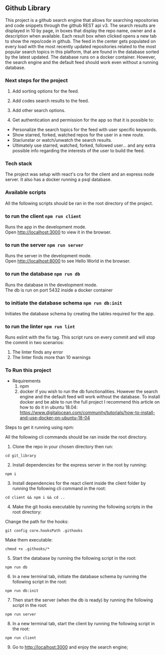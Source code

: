 ## Github Library

This project is a github search engine that allows for searching repositories and code snippets through the github REST api v3.
The search results are displayed in 10 by page, in boxes that display the repo name, owner and a description when available. Each result box when clicked opens a new tab to show the repo/code in github.
The feed in the center gets populated on every load with the most recently updated repositories related to the most popular search topics in this platform, that are found in the database sorted by the latest updated.
The database runs on a docker container. However, the search engine and the default feed should work even without a running database.

### Next steps for the project

1.  Add sorting options for the feed.

2.  Add codes search results to the feed.

3.  Add other search options.

4.  Get authentication and permission for the app so that it is possible to:

- Personalize the search topics for the feed with user specific keywords.
- Show starred, forked, watched repos for the user in a new route.
- Star/unstar or watch/unwatch the search results.
- Ultimately use starred, watched, forked, followed user... and any extra possible info regarding the interests of the user to build the feed.

### Tech stack

The project was setup with react's cra for the client and an express node server. It also has a docker running a psql database.

### Available scripts

All the following scripts should be ran in the root directory of the project.

### to run the client `npm run client`

Runs the app in the development mode.<br>
Open [http://localhost:3000](http://localhost:3000) to view it in the browser.

### to run the server `npm run server`

Runs the server in the development mode.<br>
Open [http://localhost:8000](http://localhost:8000) to see Hello World in the browser.

### to run the database `npm run db`

Runs the database in the development mode.<br>
The db is run on port 5432 inside a docker container

### to initiate the database schema `npm run db:init`

Initiates the database schema by creating the tables required for the app.<br>

### to run the linter `npm run lint`

Runs eslint with the fix tag. This script runs on every commit and will stop the commit in two scenarios:

1. The linter finds any error
2. The linter finds more than 10 warnings

### To Run this project

- Requirements
  1. npm
  2. docker if you wish to run the db functionalities. However the search engine and the default feed will work without the database. To install docker and be able to run the full project I recommend this article on how to do it in ubuntu 18.04: https://www.digitalocean.com/community/tutorials/how-to-install-and-use-docker-on-ubuntu-18-04

Steps to get it running using npm:

All the following cli commands should be ran inside the root directory.

1.  Clone the repo in your chosen directory then run:

```
cd git_library
```

2.  Install dependencies for the express server in the root by running:

```
npm i
```

3.  Install dependencies for the react client inside the client folder by running the following cli command in the root:

```
cd client && npm i && cd ..
```

4. Make the git hooks executable by running the following scripts in the root directory:

Change the path for the hooks:

```
git config core.hooksPath .githooks
```

Make them executable:

```
chmod +x .githooks/*
```

5.  Start the database by running the following script in the root:

```
npm run db
```

6.  In a new terminal tab, initiate the database schema by running the following script in the root:

```
npm run db:init
```

7.  Then start the server (when the db is ready) by running the following script in the root:

```
npm run server
```

8.  In a new terminal tab, start the client by running the following script in the root:

```
npm run client
```

9.  Go to [http://localhost:3000](http://localhost:3000) and enjoy the search engine;
